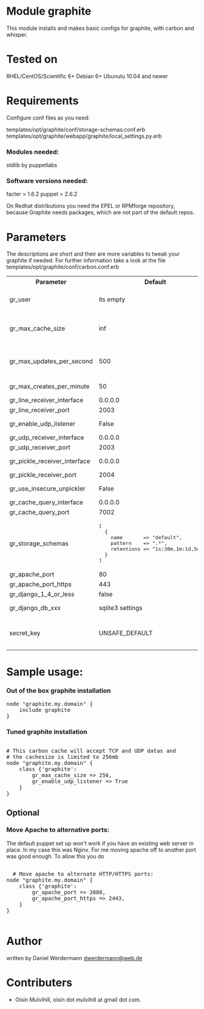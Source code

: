 # Module graphite

This module installs and makes basic configs for graphite, with carbon and whisper.

# Tested on
RHEL/CentOS/Scientific 6+
Debian 6+
Ubunutu 10.04 and newer

# Requirements

Configure conf files as you need:

templates/opt/graphite/conf/storage-schemas.conf.erb
templates/opt/graphite/webapp/graphite/local_settings.py.erb

### Modules needed:

stdlib by puppetlabs

### Software versions needed:
facter > 1.6.2
puppet > 2.6.2

On Redhat distributions you need the EPEL or RPMforge repository, because Graphite needs packages, which are not part of the default repos.

# Parameters

The descriptions are short and their are more variables to tweak your graphite if needed.
For further information take a look at the file templates/opt/graphite/conf/carbon.conf.erb

<table>
  <tr>
  	<th>Parameter</th><th>Default</th><th>Description</th>
  </tr>
  <tr>
    <td>gr_user</td><td> its empty </td><td>The user who runs graphite. If this is empty carbon runs as the user that invokes it.</td>
  </tr>
  <tr>
    <td>gr_max_cache_size</td><td>inf</td><td>Limit the size of the cache to avoid swapping or becoming CPU bound. Use the value "inf" (infinity) for an unlimited cache size.</td>
  </tr>
  <tr>
    <td>gr_max_updates_per_second</td><td>500</td><td>Limits the number of whisper update_many() calls per second, which effectively means the number of write requests sent to the disk.</td>
  </tr>
  <tr>
    <td>gr_max_creates_per_minute</td><td>50</td><td>Softly limits the number of whisper files that get created each minute.</td>
  </tr>
  <tr>
    <td>gr_line_receiver_interface</td><td>0.0.0.0</td><td>Interface the line receiver listens</td>
  </tr>
  <tr>
    <td>gr_line_receiver_port</td><td>2003</td><td>Port of line receiver</td>
  </tr>
  <tr>
    <td>gr_enable_udp_listener</td><td>False</td><td>Set this to True to enable the UDP listener.</td>
  </tr>
  <tr>
    <td>gr_udp_receiver_interface</td><td>0.0.0.0</td><td>Its clear, isnt it?</td>
  </tr>
  <tr>
    <td>gr_udp_receiver_port</td><td>2003</td><td>Self explaining</td>
  </tr>
  <tr>
    <td>gr_pickle_receiver_interface</td><td>0.0.0.0</td><td>Pickle is a special receiver who handle tuples of data.</td>
  </tr>
  <tr>
    <td>gr_pickle_receiver_port</td><td>2004</td><td>Self explaining</td>
  </tr>
  <tr>
    <td>gr_use_insecure_unpickler</td><td>False</td><td>Set this to True to revert to the old-fashioned insecure unpickler.</td>
  </tr>
  <tr>
    <td>gr_cache_query_interface</td><td>0.0.0.0</td><td>Interface to send cache queries to.</td>
  </tr>
  <tr>
    <td>gr_cache_query_port</td><td>7002</td><td>Self explaining.</td>
  </tr>
  <tr>
    <td>gr_storage_schemas</td><td><pre>[
  {
    name       => "default",
    pattern    => ".*",
    retentions => "1s:30m,1m:1d,5m:2y"
  }
]</pre></td><td>The storage schemas.</td>
  </tr>
  <tr>
    <td>gr_apache_port</td><td>80</td><td>The HTTP port apache will use.</td>
  </tr>
  <tr>
    <td>gr_apache_port_https</td><td>443</td><td>The HTTPS port apache will use.</td>
  </tr>
  <tr>
    <td>gr_django_1_4_or_less</td><td>false</td><td>Django settings style.</td>
  </tr>
  <tr>
    <td>gr_django_db_xxx</td><td>sqlite3 settings</td><td>Django database settings. (engine|name|user|password|host|port)</td>
  </tr>
  <tr>
    <td>secret_key</td><td>UNSAFE_DEFAULT</td><td>CHANGE IT! Secret used as salt for things like hashes, cookies, sessions etc. Has to be the same on all nodes of a graphite cluster.</td>
  </tr>
</table>

# Sample usage:

### Out of the box graphite installation
<pre>
node "graphite.my.domain" {
	include graphite
}
</pre>

### Tuned graphite installation

<pre>

# This carbon cache will accept TCP and UDP datas and
# the cachesize is limited to 256mb
node "graphite.my.domain" {
	class {'graphite':
		gr_max_cache_size => 256,
		gr_enable_udp_listener => True
	}
}
</pre>

## Optional

### Move Apache to alternative ports:

The default puppet set up won't work if you have an existing web server in
place. In my case this was Nginx. For me moving apache off to another port was
good enough. To allow this you do

<pre>

  # Move apache to alternate HTTP/HTTPS ports:
node "graphite.my.domain" {
    class {'graphite':
        gr_apache_port => 2080,
        gr_apache_port_https => 2443,
    }
}

</pre>


# Author

written by Daniel Werdermann dwerdermann@web.de

# Contributers

 * Oisin Mulvihill, oisin dot mulvihill at gmail dot com.